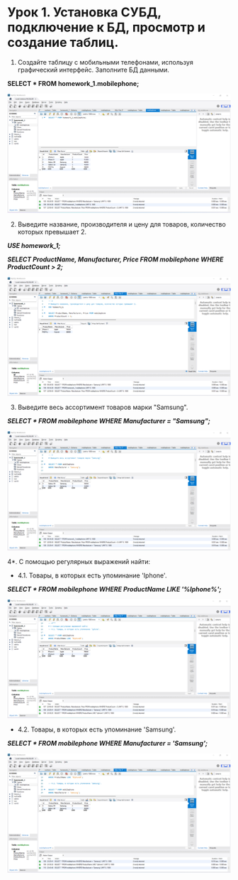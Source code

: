 # Урок 1. Установка СУБД, подключение к БД, просмотр и создание таблиц. #

1. Создайте таблицу с мобильными телефонами, используя графический интерфейс. Заполните БД данными.

**SELECT * FROM homework_1.mobilephone;**

![Alt text](task_1.png)


2. Выведите название, производителя и цену для товаров, количество которых превышает 2. 

***USE homework_1;***

***SELECT ProductName, Manufacturer, Price FROM mobilephone
WHERE ProductCount > 2;***

![Alt text](task_2.png)


3. Выведите весь ассортимент товаров марки "Samsung".

***SELECT * FROM mobilephone
WHERE Manufacturer = "Samsung";***

![Alt text](task_3.png)


4*. С помощью регулярных выражений найти:

- 4.1. Товары, в которых есть упоминание 'Iphone'.

***SELECT * FROM mobilephone
WHERE ProductName LIKE '%Iphone%';***

![Alt text](task_4.1.png)

- 4.2. Товары, в которых есть упоминание 'Samsung'.

***SELECT * FROM mobilephone
WHERE Manufacturer = 'Samsung';***

![Alt text](task_4.2.png)












